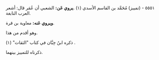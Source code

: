 ٥٥٥١ - (تمييز) مُحَمَّد بن القاسم الأسدي (١) .**يروي عَن:** الشعبي أن عُمَر قال: أشعر العرب النابغة.

**ويروي عَنه:** معاوية بن قرة.

وهو أقدم من هذا.

ذكره ابنُ حِبَّان في كتاب "الثقات" (١) .

ذكرناه للتمييز بينهما.